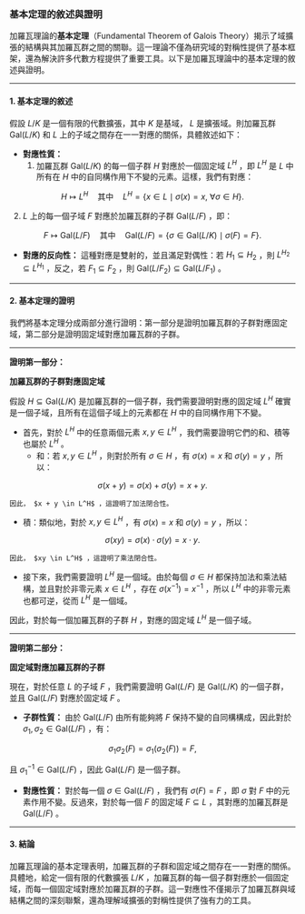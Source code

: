 ### **基本定理的敘述與證明**

加羅瓦理論的**基本定理**（Fundamental Theorem of Galois Theory）揭示了域擴張的結構與其加羅瓦群之間的關聯。這一理論不僅為研究域的對稱性提供了基本框架，還為解決許多代數方程提供了重要工具。以下是加羅瓦理論中的基本定理的敘述與證明。

---

#### **1. 基本定理的敘述**

假設  $L/K$  是一個有限的代數擴張，其中  $K$  是基域， $L$  是擴張域。則加羅瓦群  $\text{Gal}(L/K)$  和  $L$  上的子域之間存在一一對應的關係，具體敘述如下：

- **對應性質：** 
  1. 加羅瓦群  $\text{Gal}(L/K)$  的每一個子群  $H$  對應於一個固定域  $L^H$ ，即  $L^H$  是  $L$  中所有在  $H$  中的自同構作用下不變的元素。這樣，我們有對應：

```math
  H \mapsto L^H \quad \text{其中} \quad L^H = \{ x \in L \mid \sigma(x) = x, \ \forall \sigma \in H \}.

```
  
  2.  $L$  上的每一個子域  $F$  對應於加羅瓦群的子群  $\text{Gal}(L/F)$ ，即：

```math
  F \mapsto \text{Gal}(L/F) \quad \text{其中} \quad \text{Gal}(L/F) = \{ \sigma \in \text{Gal}(L/K) \mid \sigma(F) = F \}.

```

- **對應的反向性：**
  這種對應是雙射的，並且滿足對偶性：若  $H_1 \subseteq H_2$ ，則  $L^{H_2} \subseteq L^{H_1}$ ，反之，若  $F_1 \subseteq F_2$ ，則  $\text{Gal}(L/F_2) \subseteq \text{Gal}(L/F_1)$ 。

---

#### **2. 基本定理的證明**

我們將基本定理分成兩部分進行證明：第一部分是證明加羅瓦群的子群對應固定域，第二部分是證明固定域對應加羅瓦群的子群。

---

**證明第一部分：** 

**加羅瓦群的子群對應固定域**

假設  $H \subseteq \text{Gal}(L/K)$  是加羅瓦群的一個子群，我們需要證明對應的固定域  $L^H$  確實是一個子域，且所有在這個子域上的元素都在  $H$  中的自同構作用下不變。

- 首先，對於  $L^H$  中的任意兩個元素  $x, y \in L^H$ ，我們需要證明它們的和、積等也屬於  $L^H$ 。
  - 和：若  $x, y \in L^H$ ，則對於所有  $\sigma \in H$ ，有  $\sigma(x) = x$  和  $\sigma(y) = y$ ，所以：

```math
    \sigma(x + y) = \sigma(x) + \sigma(y) = x + y.

```
    因此， $x + y \in L^H$ ，這證明了加法閉合性。
  - 積：類似地，對於  $x, y \in L^H$ ，有  $\sigma(x) = x$  和  $\sigma(y) = y$ ，所以：

```math
    \sigma(xy) = \sigma(x) \cdot \sigma(y) = x \cdot y.

```
    因此， $xy \in L^H$ ，這證明了乘法閉合性。
  
- 接下來，我們需要證明  $L^H$  是一個域。由於每個  $\sigma \in H$  都保持加法和乘法結構，並且對於非零元素  $x \in L^H$ ，存在  $\sigma(x^{-1}) = x^{-1}$ ，所以  $L^H$  中的非零元素也都可逆，從而  $L^H$  是一個域。

因此，對於每一個加羅瓦群的子群  $H$ ，對應的固定域  $L^H$  是一個子域。

---

**證明第二部分：**

**固定域對應加羅瓦群的子群**

現在，對於任意  $L$  的子域  $F$ ，我們需要證明  $\text{Gal}(L/F)$  是  $\text{Gal}(L/K)$  的一個子群，並且  $\text{Gal}(L/F)$  對應於固定域  $F$ 。

- **子群性質：** 由於  $\text{Gal}(L/F)$  由所有能夠將  $F$  保持不變的自同構構成，因此對於  $\sigma_1, \sigma_2 \in \text{Gal}(L/F)$ ，有：

```math
  \sigma_1 \sigma_2(F) = \sigma_1(\sigma_2(F)) = F,

```
  且  $\sigma_1^{-1} \in \text{Gal}(L/F)$ ，因此  $\text{Gal}(L/F)$  是一個子群。

- **對應性質：** 對於每一個  $\sigma \in \text{Gal}(L/F)$ ，我們有  $\sigma(F) = F$ ，即  $\sigma$  對  $F$  中的元素作用不變。反過來，對於每一個  $F$  的固定域  $F \subseteq L$ ，其對應的加羅瓦群是  $\text{Gal}(L/F)$ 。

---

#### **3. 結論**

加羅瓦理論的基本定理表明，加羅瓦群的子群和固定域之間存在一一對應的關係。具體地，給定一個有限的代數擴張  $L/K$ ，加羅瓦群的每一個子群對應於一個固定域，而每一個固定域對應於加羅瓦群的子群。這一對應性不僅揭示了加羅瓦群與域結構之間的深刻聯繫，還為理解域擴張的對稱性提供了強有力的工具。